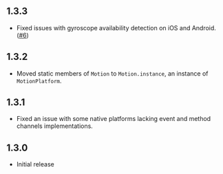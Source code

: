 ## 1.3.3

* Fixed issues with gyroscope availability detection on iOS and Android. ([#6](https://github.com/mrcendre/motion/pull/6))

## 1.3.2

- Moved static members of `Motion` to `Motion.instance`, an instance of `MotionPlatform`.

## 1.3.1


- Fixed an issue with some native platforms lacking event and method channels implementations. 

## 1.3.0

- Initial release
